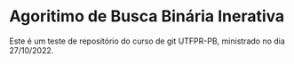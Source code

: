 # Agoritimo de Busca Binária Inerativa
Este é um teste de repositório do curso de git UTFPR-PB, ministrado no dia 27/10/2022.

